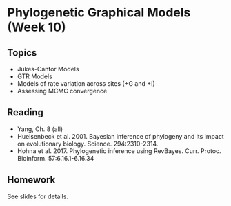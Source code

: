 # Phylogenetic Graphical Models (Week 10)

## Topics

- Jukes-Cantor Models
- GTR Models
- Models of rate variation across sites (+G and +I)
- Assessing MCMC convergence


## Reading

- Yang, Ch. 8 (all)
- Huelsenbeck et al. 2001. Bayesian inference of phylogeny and its impact on evolutionary biology. Science. 294:2310-2314.
- Hohna et al. 2017. Phylogenetic inference using RevBayes. Curr. Protoc. Bioinform. 57:6.16.1-6.16.34


## Homework

See slides for details.
